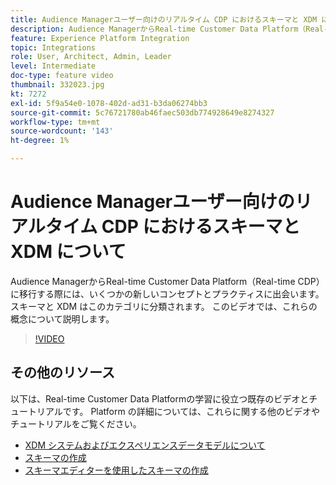 ```yaml
---
title: Audience Managerユーザー向けのリアルタイム CDP におけるスキーマと XDM について
description: Audience ManagerからReal-time Customer Data Platform（Real-time CDP）に移行する際には、いくつかの新しいコンセプトとプラクティスに出会います。 スキーマと XDM はこのカテゴリに分類されます。 このビデオでは、これらの概念について説明します。
feature: Experience Platform Integration
topic: Integrations
role: User, Architect, Admin, Leader
level: Intermediate
doc-type: feature video
thumbnail: 332023.jpg
kt: 7272
exl-id: 5f9a54e0-1078-402d-ad31-b3da06274bb3
source-git-commit: 5c76721780ab46faec503db774928649e8274327
workflow-type: tm+mt
source-wordcount: '143'
ht-degree: 1%

---
```


# Audience Managerユーザー向けのリアルタイム CDP におけるスキーマと XDM について

Audience ManagerからReal-time Customer Data Platform（Real-time CDP）に移行する際には、いくつかの新しいコンセプトとプラクティスに出会います。 スキーマと XDM はこのカテゴリに分類されます。 このビデオでは、これらの概念について説明します。

>[!VIDEO](https://video.tv.adobe.com/v/332023/?quality=12&learn=on)

## その他のリソース

以下は、Real-time Customer Data Platformの学習に役立つ既存のビデオとチュートリアルです。 Platform の詳細については、これらに関する他のビデオやチュートリアルをご覧ください。

* [XDM システムおよびエクスペリエンスデータモデルについて ](https://experienceleague.adobe.com/docs/platform-learn/tutorials/schemas/understanding-the-xdm-system-and-experience-data-model.html)
* [ スキーマの作成 ](https://experienceleague.adobe.com/docs/platform-learn/tutorials/schemas/create-your-first-schema-with-out-of-the-box-components.html)
* [ スキーマエディターを使用したスキーマの作成 ](https://experienceleague.adobe.com/docs/experience-platform/xdm/tutorials/create-schema-ui.html?lang=en#getting-started)
